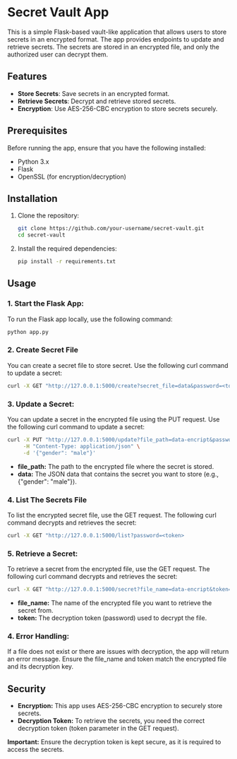 # Secret Vault App

This is a simple Flask-based vault-like application that allows users to store secrets in an encrypted format. The app provides endpoints to update and retrieve secrets. The secrets are stored in an encrypted file, and only the authorized user can decrypt them.

## Features

- **Store Secrets**: Save secrets in an encrypted format.
- **Retrieve Secrets**: Decrypt and retrieve stored secrets.
- **Encryption**: Use AES-256-CBC encryption to store secrets securely.

## Prerequisites

Before running the app, ensure that you have the following installed:

- Python 3.x
- Flask
- OpenSSL (for encryption/decryption)

## Installation

1. Clone the repository:

   ```bash
   git clone https://github.com/your-username/secret-vault.git
   cd secret-vault
2. Install the required dependencies:
   ```bash
   pip install -r requirements.txt
## Usage
### 1. Start the Flask App:

To run the Flask app locally, use the following command:
```bash
python app.py
```
### 2. Create Secret File

You can create a secret file to store secret. Use the following curl command to update a secret:

```bash
curl -X GET "http://127.0.0.1:5000/create?secret_file=data&password=<token>"
```
### 3. Update a Secret:

You can update a secret in the encrypted file using the PUT request. Use the following curl command to update a secret:

```bash
curl -X PUT "http://127.0.0.1:5000/update?file_path=data-encript&password=<token>" \
     -H "Content-Type: application/json" \
     -d '{"gender": "male"}'
```
- **file_path:** The path to the encrypted file where the secret is stored.
- **data:** The JSON data that contains the secret you want to store (e.g., {"gender": "male"}).

### 4. List The Secrets File 

To list the encrypted secret file, use the GET request. The following curl command decrypts and retrieves the secret:

```bash 
curl -X GET "http://127.0.0.1:5000/list?password=<token>
```

### 5. Retrieve a Secret:

To retrieve a secret from the encrypted file, use the GET request. The following curl command decrypts and retrieves the secret:

```bash
curl -X GET "http://127.0.0.1:5000/secret?file_name=data-encript&token=<token>"
```
- **file_name:** The name of the encrypted file you want to retrieve the secret from.
- **token:** The decryption token (password) used to decrypt the file.

### 4. Error Handling:

If a file does not exist or there are issues with decryption, the app will return an error message.
Ensure the file_name and token match the encrypted file and its decryption key.

## Security
- **Encryption:** This app uses AES-256-CBC encryption to securely store secrets.
- **Decryption Token:** To retrieve the secrets, you need the correct decryption token (token parameter in the GET request).
  
**Important:** Ensure the decryption token is kept secure, as it is required to access the secrets.
